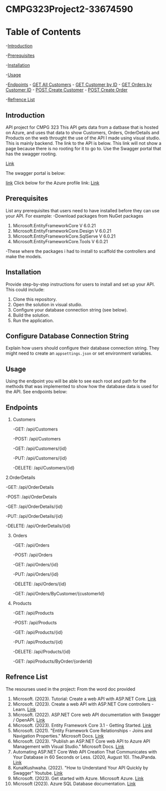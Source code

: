 # CMPG323Project2-33674590
# Table of Contents
 -[Introduction](#Introduction)
 
 -[Prerequisites](#prerequisites)
 
 -[Installation](#installation)
 
 -[Usage](#usage)
 
-[Endpoints](#endpoints)
    - [GET All Customers](#get-all-customers)
    - [GET Customer by ID](#get-customer-by-id)
    - [GET Orders by Customer ID](#get-orders-by-customer-id)
    - [POST Create Customer](#post-create-customer)
    - [POST Create Order](#post-create-order)

-[Refrence List](#Refrence)
    
## Introduction
API project for CMPG 323
This API gets data from a datbase that is hosted on Azure, and uses that data to show Customers, Orders, OrderDetails and Products on the web throught the use of the API I made using visual studio. This is mainly backend. The link to the API is below.
This link will not show a page because there is no rooting for it to go to. Use the Swagger portal that has the swagger rooting.

[Link](https://project-2api.azurewebsites.net/)

The swagger portal is below:

[link](https://project-2api.azurewebsites.net/swagger/index.htmls)
Click below for the Azure profile link:
[Link](https://portal.azure.com/#@nwuac.onmicrosoft.com/resource/subscriptions/7a703948-d81e-4731-917f-de4fcf2080a6/resourceGroups/rgP2App/overview)

## Prerequisites

List any prerequisites that users need to have installed before they can use your API. For example:
-Download packages from NuGet packages
1. Microsoft.EntityFrameworkCore  V 6.0.21
2. Microsoft.EntityFrameworkCore.Design V 6.0.21
3. Microsoft.EntityFrameworkCore.SqlServe V 6.0.21
4. Microsoft.EntityFrameworkCore.Tools V 6.0.21

-These where the packages i had to install to scaffold the controllers and make the models.

## Installation

Provide step-by-step instructions for users to install and set up your API. This could include:

1. Clone this repository.
2. Open the solution in visual studio.
3. Configure your database connection string (see below).
4. Build the solution.
5. Run the application.

## Configure Database Connection String
Explain how users should configure their database connection string. They might need to create an `appsettings.json` or set environment variables.

## Usage
  Using the endpoint you will be able to see each root and path for the methods that was implemented to show how the database data is used for the API. See endpoints below:
## Endpoints
1. Customers
   
   -GET: /api/Customers
   
   -POST: /api/Customers

   -GET: /api/Customers/{id}

   -PUT: /api/Customers/{id}

   -DELETE: /api/Customers/{id}

2.OrderDetails
   
   -GET: /api/OrderDetails
   
   -POST: /api/OrderDetails
   
   -GET: /api/OrderDetails/{id}
   
   -PUT: /api/OrderDetails/{id}
   
   -DELETE: /api/OrderDetails/{id}

3. Orders

   -GET: /api/Orders

   -POST: /api/Orders

   -GET: /api/Orders/{id}

   -PUT: /api/Orders/{id}

   -DELETE: /api/Orders/{id}
   
   -GET: /api/Orders/ByCustomer/{customerId}

5. Products

   -GET: /api/Products

   -POST: /api/Products

   -GET: /api/Products/{id}

   -PUT: /api/Products/{id}

   -DELETE: /api/Products/{id}

   -GET: /api/Products/ByOrder/{orderId}

## Refrence List
The resourses used in the project:
From the word doc provided
  1. Microsoft. (2023). Tutorial: Create a web API with ASP.NET Core. [Link](https://learn.microsoft.com/en-us/aspnet/core/tutorials/first-web-api?view=aspnetcore-6.0&tabs=visual-studio)
  2. Microsoft. (2023). Create a web API with ASP.NET Core controllers - Learn. [Link](https://learn.microsoft.com/en-us/training/modules/build-web-api-aspnet-core/)
  3. Microsoft. (2022). ASP.NET Core web API documentation with Swagger / OpenAPI. [Link](https://learn.microsoft.com/en-us/aspnet/core/tutorials/web-api-help-pages-using-swagger?view=aspnetcore-3.1)
  4. Microsoft. (2023). Entity Framework Core 3.1 - Getting Started. [Link](https://procodeguide.com/programming/entity-framework-core-in-asp-net-core/)
  5. Microsoft. (2021). "Entity Framework Core Relationships - Joins and Navigation Properties." Microsoft Docs. [Link](https://jd-bots.com/2022/01/24/join-two-entities-in-net-core-using-lambda-and-entity-framework-core/)
  6. Microsoft. (2023). "Publish an ASP.NET Core web API to Azure API Management with Visual Studio." Microsoft Docs. [Link](https://learn.microsoft.com/en-us/aspnet/core/tutorials/publish-to-azure-api-management-using-vs?view=aspnetcore-6.0)
  7. Automating ASP.NET Core Web API Creation That Communicates with Your Database in 60 Seconds or Less. (2020, August 10). TheJPanda. [Link](https://thejpanda.com/2020/08/10/python-automating-asp-net-core-web-api-creation-that-communicates-with-your-database-in-60-seconds-or-less/)
  8. KunalKushwaha. (2022). "How to Understand Your API Quickly by Swagger" Youtube. [Link](https://www.youtube.com/watch?v=DndKwldJOlw)
  9. Microsoft. (2023). Get started with Azure. Microsoft Azure. [Link](https://azure.microsoft.com/en-us/get-started/)
  10. Microsoft (2023). Azure SQL Database documentation. [Link](https://learn.microsoft.com/en-us/azure/azure-sql/?view=azuresql)


